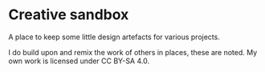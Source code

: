 # Creative sandbox

A place to keep some little design artefacts for various projects.

I do build upon and remix the work of others in places, these are noted.
My own work is licensed under CC BY-SA 4.0.
